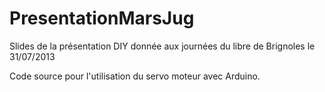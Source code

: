 PresentationMarsJug
===================

Slides de la présentation DIY donnée aux journées du libre de Brignoles le 31/07/2013

Code source pour l'utilisation du servo moteur avec Arduino.
